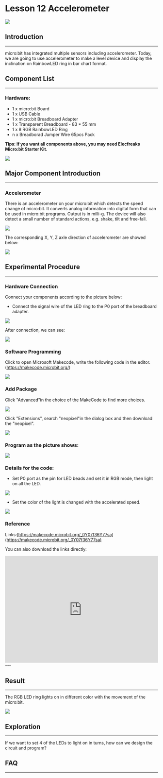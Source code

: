 # Lesson 12 Accelerometer 

 ![](./images/5RJ1KJn.jpg)  

## Introduction

---
micro:bit has integrated multiple sensors including accelerometer. Today, we are going to use accelerometer to make a level device and display the inclination on RainbowLED ring in bar chart format.

## Component List

---
### Hardware:

- 1 x micro:bit Board
- 1 x USB Cable
- 1 x micro:bit Breadboard Adapter
- 1 x Transparent Breadboard - 83 * 55 mm
- 1 x 8 RGB RainbowLED Ring
- n x Breadborad Jumper Wire 65pcs Pack

****Tips: If you want all components above, you may need Elecfreaks Micro:bit Starter Kit.****

![](./images/W4tseua.jpg)

## Major Component Introduction
---
### **Accelerometer**

There is an accelerometer on your micro:bit which detects the speed change of micro:bit. It converts analog information into digital form that can be used in micro:bit programs. Output is in milli-g. The device will also detect a small number of standard actions, e.g. shake, tilt and free-fall.

![](./images/kzqAOK4.jpg)

The corresponding X, Y, Z axle direction of accelerometer are showed below:

![](./images/FQ6zBkH.jpg) 

## Experimental Procedure
---
### Hardware Connection
Connect your components according to the picture below: 

- Connect the signal wire of the LED ring to the P0 port of the breadboard adapter.

![](./images/NPvcrUo.jpg)

After connection, we can see:

![](./images/SOD2TLb.jpg) 

### Software Programming

Click to open Microsoft Makecode, write the following code in the editor.(https://makecode.microbit.org/)

![](./images/JHZUvh2.png)

### Add Package

Click "Advanced"in the choice of the MakeCode to find more choices.

![](./images/smtcNoB.png)

Click "Extensions", search "neopixel"in the dialog box and then download the "neopixel".

![](./images/umQwUC2.png)

### Program as the picture shows:

![](./images/bGPUFxy.png)

### Details for the code:
- Set P0 port as the pin for LED beads and set it in RGB mode, then light on all the LED.

![](./images/NcVWUhr.png)

- Set the color of the light is changed with the accelerated speed.

![](./images/GBBTLVt.png)

### Reference
Links:[https://makecode.microbit.org/_0Y07f36Y77sa](https://makecode.microbit.org/_0Y07f36Y77sa)

You can also download the links directly:

<div style="position:relative;height:0;padding-bottom:70%;overflow:hidden;"><iframe style="position:absolute;top:0;left:0;width:100%;height:100%;" src="https://makecode.microbit.org/#pub:_0Y07f36Y77sa" frameborder="0" sandbox="allow-popups allow-forms allow-scripts allow-same-origin"></iframe></div>  
---

## Result

---
The RGB LED ring lights on in different color with the movement of the micro:bit.

![](./images/iq9Hxs0.gif)


## Exploration
---
If we want to set 4 of the LEDs to light on in turns, how can we design the circuit and program?

## FAQ
---



